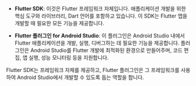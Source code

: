 - **Flutter SDK**: 이것은 Flutter 프레임워크 자체입니다. 애플리케이션 개발을 위한 핵심 도구와 라이브러리, Dart 언어를 포함하고 있습니다. 이 SDK는 Flutter 앱을 개발할 때 필요한 모든 기능을 제공합니다.
    
- **Flutter 플러그인 for Android Studio**: 이 플러그인은 Android Studio 내에서 Flutter 애플리케이션을 개발, 실행, 디버그하는 데 필요한 기능을 제공합니다. 플러그인은 Android Studio를 Flutter 개발에 최적화된 환경으로 만들어주며, 코드 편집, 앱 실행, 성능 모니터링 등을 지원합니다.
    

Flutter SDK는 프레임워크 자체를 제공하고, Flutter 플러그인은 그 프레임워크를 사용하여 Android Studio에서 개발할 수 있도록 돕는 역할을 합니다.